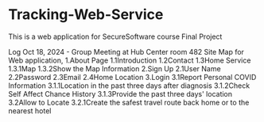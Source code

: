 # Tracking-Web-Service
This is a web application for SecureSoftware course Final Project

Log Oct 18, 2024 - Group Meeting at Hub Center room 482
Site Map for Web application,
1.About Page
1.1Introduction
1.2Contact
1.3Home Service
1.3.1Map
1.3.2Show the Map Information
2.Sign Up
2.1User Name
2.2Password
2.3Email
2.4Home Location
3.Login
3.1Report Personal COVID Information
3.1.1Location in the past three days after diagnosis
3.1.2Check Self Affect Chance History
3.1.3Provide the past three days' location
3.2Allow to Locate
3.2.1Create the safest travel route back home or to the nearest hotel
